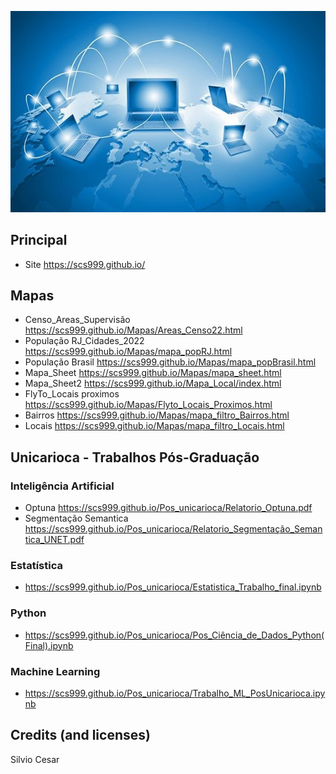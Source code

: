 ![Preview](Img_03.jpg)
## Principal
- Site https://scs999.github.io/
## Mapas
- Censo_Areas_Supervisão https://scs999.github.io/Mapas/Areas_Censo22.html
- População RJ_Cidades_2022 https://scs999.github.io/Mapas/mapa_popRJ.html
- População Brasil https://scs999.github.io/Mapas/mapa_popBrasil.html
- Mapa_Sheet https://scs999.github.io/Mapas/mapa_sheet.html
- Mapa_Sheet2 https://scs999.github.io/Mapa_Local/index.html
- FlyTo_Locais proximos https://scs999.github.io/Mapas/Flyto_Locais_Proximos.html
- Bairros https://scs999.github.io/Mapas/mapa_filtro_Bairros.html
- Locais https://scs999.github.io/Mapas/mapa_filtro_Locais.html
## Unicarioca - Trabalhos Pós-Graduação
### Inteligência Artificial
- Optuna https://scs999.github.io/Pos_unicarioca/Relatorio_Optuna.pdf
- Segmentação Semantica https://scs999.github.io/Pos_unicarioca/Relatorio_Segmentação_Semantica_UNET.pdf
### Estatística
- https://scs999.github.io/Pos_unicarioca/Estatistica_Trabalho_final.ipynb
### Python
- https://scs999.github.io/Pos_unicarioca/Pos_Ciência_de_Dados_Python(Final).ipynb
### Machine Learning
- https://scs999.github.io/Pos_unicarioca/Trabalho_ML_PosUnicarioca.ipynb
## Credits (and licenses)
Silvio Cesar
